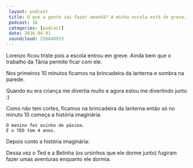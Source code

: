 ```yaml
---
 layout: podcast
 title: O que a gente vai fazer amanhã? A minha escola está de greve.
 podcast: 16
 categories: [podcast]
 date: 2016-04-01
 soundcloud: 256840933
---
```


Lorenzo ficou triste pois a escola entrou em greve. Ainda bem que o trabalho da
Tânia permite ficar com ele.

Nos primeiros 10 minutos ficamos na brincadeira da lanterna e sombra na parede.

Quando eu era criança me divertia muito e agora estou me divertindo junto :)

Como não tem cortes, ficamos na brincadeira da lanterna então só no minuto 10 começa a história imaginária.

    O menino fez ovinho de páscoa.
    E o TED tem 4 anos.


Depois conto a história imaginária:

Dessa vez o Ted e a Belinha (os ursinhos que ele dorme junto) fugiram fazer umas aventuras enquanto ele dormia.


